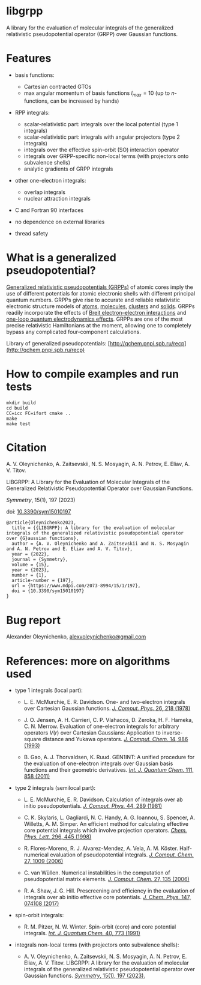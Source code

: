 # libgrpp

A library for the evaluation of molecular integrals of the generalized relativistic pseudopotential
operator (GRPP) over Gaussian functions.

# Features

- basis functions:

  - Cartesian contracted GTOs
  - max angular momentum of basis functions $l_{max} = 10$ (up to $n$-functions, can be increased by
    hands)

- RPP integrals:

  - scalar-relativistic part: integrals over the local potential (type 1 integrals)
  - scalar-relativistic part: integrals with angular projectors (type 2 integrals)
  - integrals over the effective spin-orbit (SO) interaction operator
  - integrals over GRPP-specific non-local terms (with projectors onto subvalence shells)
  - analytic gradients of GRPP integrals

- other one-electron integrals:

  - overlap integrals
  - nuclear attraction integrals

- C and Fortran 90 interfaces

- no dependence on external libraries

- thread safety

# What is a generalized pseudopotential?

[Generalized relativistic pseudopotentials (GRPPs)](https://onlinelibrary.wiley.com/doi/10.1002/%28SICI%291097-461X%281999%2971%3A5%3C359%3A%3AAID-QUA1%3E3.0.CO%3B2-U)
of atomic cores imply the use of different potentials for atomic electronic shells with different
principal quantum numbers. GRPPs give rise to accurate and reliable relativistic electronic
structure models of [atoms](https://onlinelibrary.wiley.com/doi/abs/10.1002/qua.26076),
[molecules](https://www.mdpi.com/2073-8994/15/1/197),
[clusters](https://pubs.rsc.org/en/content/articlelanding/2022/CP/D2CP01738E) and
[solids](https://journals.aps.org/prb/abstract/10.1103/PhysRevB.103.205105). GRPPs readily
incorporate the effects of
[Breit electron–electron interactions](https://iopscience.iop.org/article/10.1088/0953-4075/37/23/004)
and
[one-loop quantum electrodynamics effects](https://onlinelibrary.wiley.com/doi/abs/10.1002/qua.27077).
GRPPs are one of the most precise relativistic Hamiltonians at the moment, allowing one to
completely bypass any complicated four-component calculations.

Library of generalized pseudopotentials:
[http://qchem.pnpi.spb.ru/recp](http://qchem.pnpi.spb.ru/recp)

# How to compile examples and run tests

```
mkdir build
cd build
CC=icc FC=ifort cmake ..
make
make test
```

# Citation

A. V. Oleynichenko, A. Zaitsevskii, N. S. Mosyagin, A. N. Petrov, E. Eliav, A. V. Titov.

LIBGRPP: A Library for the Evaluation of Molecular Integrals of the Generalized Relativistic
Pseudopotential Operator over Gaussian Functions.

<i>Symmetry</i>, 15(1), 197 (2023)

doi: [10.3390/sym15010197](https://doi.org/10.3390/sym15010197)

```
@article{Oleynichenko2023,
  title = {{LIBGRPP}: A library for the evaluation of molecular integrals of the generalized relativistic pseudopotential operator over {G}aussian functions},
  author = {A. V. Oleynichenko and A. Zaitsevskii and N. S. Mosyagin and A. N. Petrov and E. Eliav and A. V. Titov},
  year = {2022},
  journal = {Symmetry},
  volume = {15},
  year = {2023},
  number = {1},
  article-number = {197},
  url = {https://www.mdpi.com/2073-8994/15/1/197},
  doi = {10.3390/sym15010197}
}
```

# Bug report

Alexander Oleynichenko, alexvoleynichenko@gmail.com

# References: more on algorithms used

- type 1 integrals (local part):

  - L. E. McMurchie, E. R. Davidson. One- and two-electron integrals over Cartesian Gaussian
    functions.
    [<i>J. Comput. Phys.</i> 26, 218 (1978)](<https://doi.org/10.1016/0021-9991(78)90092-X>)

  - J. O. Jensen, A. H. Carrieri, C. P. Vlahacos, D. Zeroka, H. F. Hameka, C. N. Merrow. Evaluation
    of one-electron integrals for arbitrary operators $V(r)$ over Cartesian Gaussians: Application
    to inverse-square distance and Yukawa operators.
    [<i>J. Comput. Chem.</i> 14, 986 (1993)](https://doi.org/10.1002/jcc.540140814)

  - B. Gao, A. J. Thorvaldsen, K. Ruud. GEN1INT: A unified procedure for the evaluation of
    one-electron integrals over Gaussian basis functions and their geometric derivatives.
    [<i>Int. J. Quantum Chem.</i> 111, 858 (2011)](https://doi.org/10.1002/qua.22886)

- type 2 integrals (semilocal part):

  - L. E. McMurchie, E. R. Davidson. Calculation of integrals over ab initio pseudopotentials.
    [<i>J. Comput. Phys.</i> 44, 289 (1981)](<https://doi.org/10.1016/0021-9991(81)90053-X>)

  - C. K. Skylaris, L. Gagliardi, N. C. Handy, A. G. Ioannou, S. Spencer, A. Willetts, A. M. Simper.
    An efficient method for calculating effective core potential integrals which involve projection
    operators.
    [<i>Chem. Phys. Lett.</i> 296, 445 (1998)](<https://doi.org/10.1016/S0009-2614(98)01077-X>)

  - R. Flores-Moreno, R. J. Alvarez-Mendez, A. Vela, A. M. Köster. Half-numerical evaluation of
    pseudopotential integrals.
    [<i>J. Comput. Chem.</i> 27, 1009 (2006)](https://doi.org/10.1002/jcc.20410)

  - C. van Wüllen. Numerical instabilities in the computation of pseudopotential matrix elements.
    [<i>J. Comput. Chem.</i> 27, 135 (2006)](https://doi.org/10.1002/jcc.20325)

  - R. A. Shaw, J. G. Hill. Prescreening and efficiency in the evaluation of integrals over ab
    initio effective core potentials.
    [<i>J. Chem. Phys.</i> 147, 074108 (2017)](https://doi.org/10.1063/1.4986887)

- spin-orbit integrals:

  - R. M. Pitzer, N. W. Winter. Spin-orbit (core) and core potential integrals.
    [<i>Int. J. Quantum Chem.</i> 40, 773 (1991)](https://doi.org/10.1002/qua.560400606)

- integrals non-local terms (with projectors onto subvalence shells):

  - A. V. Oleynichenko, A. Zaitsevskii, N. S. Mosyagin, A. N. Petrov, E. Eliav, A. V. Titov.
    LIBGRPP: A library for the evaluation of molecular integrals of the generalized relativistic
    pseudopotential operator over Gaussian functions.
    [<i>Symmetry</i>, 15(1), 197 (2023).](https://doi.org/10.3390/sym15010197)
